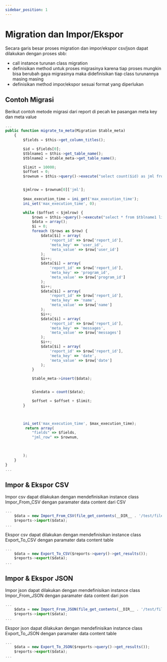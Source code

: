 ```yaml
---
sidebar_position: 1
---
```


# Migration dan Impor/Ekspor 

Secara garis besar proses migration dan impor/ekspor csv/json dapat dilakukan dengan proses sbb:
- call instance turunan class migration
- definisikan method untuk proses migrasinya karena tiap proses mungkin bisa berubah gaya migrasinya maka didefinisikan tiap class turunannya masing masing
- definisikan method impor/ekspor sesuai format yang diperlukan

## Contoh Migrasi
Berikut contoh metode migrasi dari report di pecah ke pasangan meta key dan meta value 

```jsx
...
public function migrate_to_meta(Migration $table_meta)
    {
        $fields = $this->get_column_titles();

        $id = $fields[0];
        $tblname1 = $this->get_table_name();
        $tblname2 = $table_meta->get_table_name();

        $limit = 10000;
        $offset = 0;
        $rownum = $this->query()->execute("select count($id) as jml from $tblname1");


        $jmlrow = $rownum[0]['jml'];
        
        $max_execution_time = ini_get('max_execution_time');
        ini_set('max_execution_time', 0);

        while ($offset < $jmlrow) {
            $rows = $this->query()->execute("select * from $tblname1 limit $limit offset $offset");
            $data = array();
            $i = 0;
            foreach ($rows as $row) {
                $data[$i] = array(
                    'report_id' => $row['report_id'],
                    'meta_key' => 'user_id',
                    'meta_value' => $row['user_id']
                );
                $i++;
                $data[$i] = array(
                    'report_id' => $row['report_id'],
                    'meta_key' => 'program_id',
                    'meta_value' => $row['program_id']
                );
                $i++;
                $data[$i] = array(
                    'report_id' => $row['report_id'],
                    'meta_key' => 'name',
                    'meta_value' => $row['name']
                );
                $i++;
                $data[$i] = array(
                    'report_id' => $row['report_id'],
                    'meta_key' => 'messages',
                    'meta_value' => $row['messages']
                );
                $i++;
                $data[$i] = array(
                    'report_id' => $row['report_id'],
                    'meta_key' => 'date',
                    'meta_value' => $row['date']
                );
            }

            $table_meta->insert($data);


            $lendata = count($data);

            $offset = $offset + $limit;
        }

        

        ini_set('max_execution_time', $max_execution_time);
         return array(
            "fields" => $fields,
            "jml_row" => $rownum,
            
            

        );
    }
}
...
```

## Impor & Ekspor CSV

Impor csv dapat dilakukan dengan mendefinisikan instance class Impor_From_CSV dengan paramater data content dari CSV

```jsx
...
    $data = new Import_From_CSV(file_get_contents(__DIR__ . '/test/file.csv'));
    $reports->import($data);
...
```

Ekspor csv dapat dilakukan dengan mendefinisikan instance class Export_To_CSV dengan paramater data content table

```jsx
...   
    $data = new Export_To_CSV($reports->query()->get_results());
    $reports->export($data);
...
```

## Impor & Ekspor JSON

Impor json dapat dilakukan dengan mendefinisikan instance class Impor_From_JSON dengan paramater data content dari json

```jsx
...
    $data = new Import_From_JSON(file_get_contents(__DIR__ . '/test/file.json'));
    $reports->import($data);
...
```

Ekspor json dapat dilakukan dengan mendefinisikan instance class Export_To_JSON dengan paramater data content table

```jsx
...   
    $data = new Export_To_JSON($reports->query()->get_results());
    $reports->export($data);
...
```

